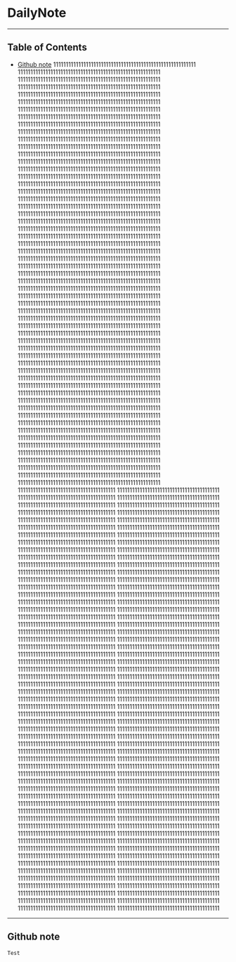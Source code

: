 # DailyNote


---

## Table of Contents

- [Github note](#github-note)
111111111111111111111111111111111111111111111111111111111
111111111111111111111111111111111111111111111111111111111
111111111111111111111111111111111111111111111111111111111
111111111111111111111111111111111111111111111111111111111
111111111111111111111111111111111111111111111111111111111
111111111111111111111111111111111111111111111111111111111
111111111111111111111111111111111111111111111111111111111
111111111111111111111111111111111111111111111111111111111
111111111111111111111111111111111111111111111111111111111
111111111111111111111111111111111111111111111111111111111
111111111111111111111111111111111111111111111111111111111
111111111111111111111111111111111111111111111111111111111
111111111111111111111111111111111111111111111111111111111
111111111111111111111111111111111111111111111111111111111
111111111111111111111111111111111111111111111111111111111
111111111111111111111111111111111111111111111111111111111
111111111111111111111111111111111111111111111111111111111
111111111111111111111111111111111111111111111111111111111
111111111111111111111111111111111111111111111111111111111
111111111111111111111111111111111111111111111111111111111
111111111111111111111111111111111111111111111111111111111
111111111111111111111111111111111111111111111111111111111
111111111111111111111111111111111111111111111111111111111
111111111111111111111111111111111111111111111111111111111
111111111111111111111111111111111111111111111111111111111
111111111111111111111111111111111111111111111111111111111
111111111111111111111111111111111111111111111111111111111
111111111111111111111111111111111111111111111111111111111
111111111111111111111111111111111111111111111111111111111
111111111111111111111111111111111111111111111111111111111
111111111111111111111111111111111111111111111111111111111
111111111111111111111111111111111111111111111111111111111
111111111111111111111111111111111111111111111111111111111
111111111111111111111111111111111111111111111111111111111
111111111111111111111111111111111111111111111111111111111
111111111111111111111111111111111111111111111111111111111
111111111111111111111111111111111111111111111111111111111
111111111111111111111111111111111111111111111111111111111
111111111111111111111111111111111111111111111111111111111
111111111111111111111111111111111111111111111111111111111
111111111111111111111111111111111111111111111111111111111
111111111111111111111111111111111111111111111111111111111
111111111111111111111111111111111111111111111111111111111
111111111111111111111111111111111111111111111111111111111
111111111111111111111111111111111111111111111111111111111
111111111111111111111111111111111111111111111111111111111
111111111111111111111111111111111111111111111111111111111
111111111111111111111111111111111111111111111111111111111
111111111111111111111111111111111111111111111111111111111
111111111111111111111111111111111111111111111111111111111
111111111111111111111111111111111111111111111111111111111
111111111111111111111111111111111111111111111111111111111
111111111111111111111111111111111111111111111111111111111
111111111111111111111111111111111111111111111111111111111
111111111111111111111111111111111111111111111111111111111
111111111111111111111111111111111111111111111111111111111
111111111111111111111111111111111111111111111111111111111
111111111111111111111111111111111111111
11111111111111111111111111111111111111111
111111111111111111111111111111111111111
11111111111111111111111111111111111111111
111111111111111111111111111111111111111
11111111111111111111111111111111111111111
111111111111111111111111111111111111111
11111111111111111111111111111111111111111
111111111111111111111111111111111111111
11111111111111111111111111111111111111111
111111111111111111111111111111111111111
11111111111111111111111111111111111111111
111111111111111111111111111111111111111
11111111111111111111111111111111111111111
111111111111111111111111111111111111111
11111111111111111111111111111111111111111
111111111111111111111111111111111111111
11111111111111111111111111111111111111111
111111111111111111111111111111111111111
11111111111111111111111111111111111111111
111111111111111111111111111111111111111
11111111111111111111111111111111111111111
111111111111111111111111111111111111111
11111111111111111111111111111111111111111
111111111111111111111111111111111111111
11111111111111111111111111111111111111111
111111111111111111111111111111111111111
11111111111111111111111111111111111111111
111111111111111111111111111111111111111
11111111111111111111111111111111111111111
111111111111111111111111111111111111111
11111111111111111111111111111111111111111
111111111111111111111111111111111111111
11111111111111111111111111111111111111111
111111111111111111111111111111111111111
11111111111111111111111111111111111111111
111111111111111111111111111111111111111
11111111111111111111111111111111111111111
111111111111111111111111111111111111111
11111111111111111111111111111111111111111
111111111111111111111111111111111111111
11111111111111111111111111111111111111111
111111111111111111111111111111111111111
11111111111111111111111111111111111111111
111111111111111111111111111111111111111
11111111111111111111111111111111111111111
111111111111111111111111111111111111111
11111111111111111111111111111111111111111
111111111111111111111111111111111111111
11111111111111111111111111111111111111111
111111111111111111111111111111111111111
11111111111111111111111111111111111111111
111111111111111111111111111111111111111
11111111111111111111111111111111111111111
111111111111111111111111111111111111111
11111111111111111111111111111111111111111
111111111111111111111111111111111111111
11111111111111111111111111111111111111111
111111111111111111111111111111111111111
11111111111111111111111111111111111111111
111111111111111111111111111111111111111
11111111111111111111111111111111111111111
111111111111111111111111111111111111111
11111111111111111111111111111111111111111
111111111111111111111111111111111111111
11111111111111111111111111111111111111111
111111111111111111111111111111111111111
11111111111111111111111111111111111111111
111111111111111111111111111111111111111
11111111111111111111111111111111111111111
111111111111111111111111111111111111111
11111111111111111111111111111111111111111
111111111111111111111111111111111111111
11111111111111111111111111111111111111111
111111111111111111111111111111111111111
11111111111111111111111111111111111111111
111111111111111111111111111111111111111
11111111111111111111111111111111111111111
111111111111111111111111111111111111111
11111111111111111111111111111111111111111
111111111111111111111111111111111111111
11111111111111111111111111111111111111111
111111111111111111111111111111111111111
11111111111111111111111111111111111111111
111111111111111111111111111111111111111
11111111111111111111111111111111111111111
111111111111111111111111111111111111111
11111111111111111111111111111111111111111
111111111111111111111111111111111111111
11111111111111111111111111111111111111111
111111111111111111111111111111111111111
11111111111111111111111111111111111111111
111111111111111111111111111111111111111
11111111111111111111111111111111111111111
111111111111111111111111111111111111111
11111111111111111111111111111111111111111
111111111111111111111111111111111111111
11111111111111111111111111111111111111111
111111111111111111111111111111111111111
11111111111111111111111111111111111111111
111111111111111111111111111111111111111
11111111111111111111111111111111111111111
111111111111111111111111111111111111111
11111111111111111111111111111111111111111
111111111111111111111111111111111111111
11111111111111111111111111111111111111111
111111111111111111111111111111111111111
11111111111111111111111111111111111111111
111111111111111111111111111111111111111
11111111111111111111111111111111111111111
111111111111111111111111111111111111111
11111111111111111111111111111111111111111
111111111111111111111111111111111111111
11111111111111111111111111111111111111111

---
## Github note
	Test



